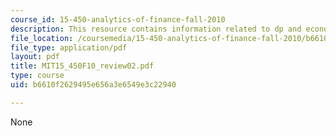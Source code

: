 ```yaml
---
course_id: 15-450-analytics-of-finance-fall-2010
description: This resource contains information related to dp and econometrics.
file_location: /coursemedia/15-450-analytics-of-finance-fall-2010/b6610f2629495e656a3e6549e3c22940_MIT15_450F10_review02.pdf
file_type: application/pdf
layout: pdf
title: MIT15_450F10_review02.pdf
type: course
uid: b6610f2629495e656a3e6549e3c22940

---
```

None